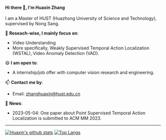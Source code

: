 #### Hi there 👋, I'm Huaxin Zhang
I am a Master of HUST (Huazhong University of Science and Technology), supervised by Nong Sang.

🔭 **Reseach-wise, I mainly focus on**:

- Video Understanding
- More specifically, Weakly Supervised Temporal Action Localization (WSTAL), Video Anomaly Detection (VAD).

😄 **I am open to**:

- A internship/job offer with computer vision research and engineering.

📫 **Contact me by**:

- Email: zhanghuaxin@hust.edu.cn

💬 **News**:
  
- 2023-05-04: One paper about Point Supervised Temporal Action Localization is submitted to ACM MM 2023.



----

[![Huaxin's github stats](https://github-readme-stats.vercel.app/api?username=pipixin321&theme=material-palenight&count_private=true&hide=contribs)](https://github.com/anuraghazra/github-readme-stats)
[![Top Langs](https://github-readme-stats.vercel.app/api/top-langs/?username=pipixin321&theme=material-palenight&hide=Jupyter&layout=compact)](https://github.com/anuraghazra/github-readme-stats)
